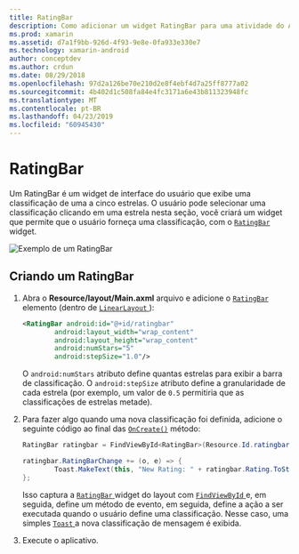 ```yaml
---
title: RatingBar
description: Como adicionar um widget RatingBar para uma atividade do Android.
ms.prod: xamarin
ms.assetid: d7a1f9bb-926d-4f93-9e8e-0fa933e330e7
ms.technology: xamarin-android
author: conceptdev
ms.author: crdun
ms.date: 08/29/2018
ms.openlocfilehash: 97d2a126be70e210d2e8f4ebf4d7a25ff8777a02
ms.sourcegitcommit: 4b402d1c508fa84e4fc3171a6e43b811323948fc
ms.translationtype: MT
ms.contentlocale: pt-BR
ms.lasthandoff: 04/23/2019
ms.locfileid: "60945430"
---
```

# <a name="ratingbar"></a>RatingBar

Um RatingBar é um widget de interface do usuário que exibe uma classificação de uma a cinco estrelas. O usuário pode selecionar uma classificação clicando em uma estrela nesta seção, você criará um widget que permite que o usuário forneça uma classificação, com o [ `RatingBar` ](https://developer.xamarin.com/api/type/Android.Widget.RatingBar/) widget.

![Exemplo de um RatingBar](ratingbar-images/01-ratingbar.png)


## <a name="creating-a-ratingbar"></a>Criando um RatingBar

1. Abra o **Resource/layout/Main.axml** arquivo e adicione o [`RatingBar`](https://developer.xamarin.com/api/type/Android.Widget.RatingBar/)
   elemento (dentro de [ `LinearLayout` ](https://developer.xamarin.com/api/type/Android.Widget.LinearLayout/)):

    ```xml
    <RatingBar android:id="@+id/ratingbar"
            android:layout_width="wrap_content"
            android:layout_height="wrap_content"
            android:numStars="5"
            android:stepSize="1.0"/>
    ```
   O `android:numStars` atributo define quantas estrelas para exibir a barra de classificação. O `android:stepSize` atributo define a granularidade de cada estrela (por exemplo, um valor de `0.5` permitiria que as classificações de estrelas metade).

2. Para fazer algo quando uma nova classificação foi definida, adicione o seguinte código ao final das [`OnCreate()`](https://developer.xamarin.com/api/member/Android.App.Activity.OnCreate/p/Android.OS.Bundle/Android.OS.PersistableBundle)
   método:

    ```csharp
    RatingBar ratingbar = FindViewById<RatingBar>(Resource.Id.ratingbar);

    ratingbar.RatingBarChange += (o, e) => {
            Toast.MakeText(this, "New Rating: " + ratingbar.Rating.ToString (), ToastLength.Short).Show ();
    };
    ```

    Isso captura a [ `RatingBar` ](https://developer.xamarin.com/api/type/Android.Widget.RatingBar/) widget do layout com [ `FindViewById` ](https://developer.xamarin.com/api/member/Android.App.Activity.FindViewById/) e, em seguida, define um método de evento, em seguida, define a ação a ser executada quando o usuário define uma classificação. Nesse caso, uma simples [ `Toast` ](https://developer.xamarin.com/api/type/Android.Widget.Toast/) a nova classificação de mensagem é exibida.

3.  Execute o aplicativo.

